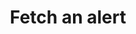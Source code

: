 ---
title: Fetch an alert
excerpt: >-
  Retrieve the Alerts current processing State. If the Alert was successfully
  processed your payload will also include the Case and Review token. To get
  your Alerts token, please fetch the Case via <a
  href="https://docs.hummingbird.co/reference/cases_get">Fetch a Case</a>.
api:
  file: oas.json
  operationId: alerts_get
hidden: false
---